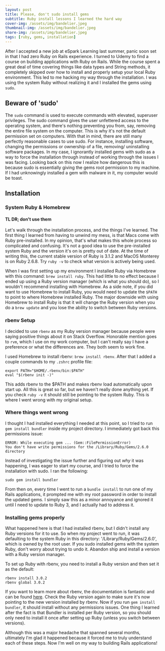 ```yaml
---
layout: post
title: Please, don't sudo install gems
subtitle: Ruby install lessons I learned the hard way
cover-img: /assets/img/bandelier.jpeg
thumbnail-img: /assets/img/bandelier.jpeg
share-img: /assets/img/bandelier.jpeg
tags: [ruby, gems, installation]
---
```


After I accepted a new job at eSpark Learning last summer, panic soon set in that I had zero Ruby on Rails experience. I turned to Udemy to find a course on building applications with Ruby on Rails. While the course spent a great deal of time covering things like data types and String methods, it completely skipped over how to install and properly setup your local Ruby environment. This led to me hacking my way through the installation. I was using the system Ruby without realizing it and I installed the gems using ```sudo```.

## Beware of 'sudo'
The ```sudo``` command is used to execute commands with elevated, superuser privileges. The sudo command gives the user unfettered access to the operating system, and there's nothing preventing you from, say, removing the entire file system on the computer. This is why it's not the default permission set on computers. With that in mind, there are still many perfectly reasonable cases to use sudo. For instance, installing software, changing the permissions or ownership of a file, removing/ uninstalling software packages. In my case, I ignorantly installed gems with sudo as a way to force the installation through instead of working through the issues I was facing. Looking back on this now I realize how dangerous this is because sudo is essentially giving the gems root permission to my machine. If I had unknowingly installed a gem with malware in it, my computer would be toast.

## Installation
### System Ruby & Homebrew
#### TL DR; don't use them
Let's walk through the installation process, and the things I've learned. The first thing I learned from having to unwind my mess, is that Macs come with Ruby pre-installed. In my opinion, that's what makes this whole process so complicated and confusing. It's not a good idea to use the pre-installed system Ruby and the version it's on is pretty out of date. At the time of writing this, the current stable version of Ruby is 3.1.2 and MacOS Monterey is on Ruby 2.6.8. Try ```ruby -v``` to check what version is actively being used.

When I was first setting up my environment I installed Ruby via Homebrew with this command: ```brew install ruby```. This had little to no effect because I ended up using a Ruby version manager (which is what you should do), so I wouldn't recommend installing with Homebrew. As a side note, if you did want to use Homebrew to install Ruby, you would need to update the ```$PATH``` to point to where Homebrew installed Ruby. The major downside with using Homebrew to install Ruby is that it will change the Ruby version when you do a ```brew update``` and you lose the ability to switch between Ruby versions.

### rbenv Setup
I decided to use ```rbenv``` as my Ruby version manager because people were saying positive things about it on Stack Overflow. Honorable mention goes to ```rvm```, which I use on my work computer, but I can't really say I have a preference or what the differences are. They both seem to work fine.

I used Homebrew to install rbenv: ```brew install rbenv```. After that I added a couple commands to my ```.zshrc``` profile file:
```
export PATH="$HOME/.rbenv/bin:$PATH"
eval "$(rbenv init -)"
```
This adds rbenv to the $PATH and makes rbenv load automatically upon start up. All this is great so far, but we haven't really done anything yet. If you check ```ruby -v``` it should still be pointing to the system Ruby. This is where I went wrong with my original setup.

### Where things went wrong
I thought I had installed everything I needed at this point, so I tried to run ```gem install bundler``` inside my project directory. I immediately got back this permissions issue:
```
ERROR: While executing gem ... (Gem::FilePermissionError)
You don't have write permissions for the /Library/Ruby/Gems/2.6.0 directory
```
Instead of investigating the issue further and figuring out *why* it was happening, I was eager to start my course, and I tried to force the installation with sudo. I ran the following:
```
sudo gem install bundler
```
From then on, every time I went to run a ```bundle install``` to run one of my Rails applications, it prompted me with my root password in order to install the updated gems. I simply saw this as a minor annoyance and ignored it until I need to update to Ruby 3, and I actually had to address it.

### Installing gems properly
What happened here is that I had installed rbenv, but I didn't install any Ruby versions for it to use. So when my project went to run, it was defaulting to the system Ruby in this directory: '/Library/Ruby/Gems/2.6.0', which is owned by the root user. If you sudo installed gems with the system Ruby, don't worry about trying to undo it. Abandon ship and install a version with a Ruby version manager.

To set up Ruby with rbenv, you need to install a Ruby version and then set it as the default:
```
rbenv install 3.0.2
rbenv global 3.0.2
```
If you want to learn more about rbenv, the documentation is fantastic and can be found [here](https://github.com/rbenv/rbenv). Check the Ruby version again to make sure it's now pointing to the new version installed by rbenv. Now if you run ```gem install bundler```, it should install without any permissions issues. One thing I learned after the fact is that Bundler is installed per Ruby version, so you should only need to install it once after setting up Ruby (unless you switch between versions).

Although this was a major headache that spanned several months, ultimately I'm glad it happened because it forced me to truly understand each of these steps. Now I'm well on my way to building Rails applications!

